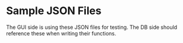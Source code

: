 Sample JSON Files
=================

The GUI side is using these JSON files for testing. The DB side should reference 
these when writing their functions.